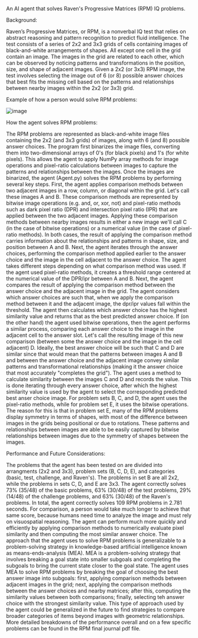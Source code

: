An AI agent that solves Raven's Progressive Matrices (RPM) IQ problems.

Background:

Raven’s Progressive Matrices, or RPM, is a nonverbal IQ test that relies on abstract reasoning and pattern recognition to predict fluid intelligence.
The test consists of a series of 2x2 and 3x3 grids of cells containing images of black-and-white arrangements of shapes.
All except one cell in the grid contain an image.
The images in the grid are related to each other, which can be observed by noticing patterns and transformations in the position, size, and shape of adjacent images.
Given a 2x2 (or 3x3) RPM image, the test involves selecting the image out of 6 (or 8) possible answer choices that best fits the missing cell based on the patterns and relationships between nearby images within the 2x2 (or 3x3) grid.

Example of how a person would solve RPM problems:

![image](https://github.com/user-attachments/assets/c924784f-afc3-44d2-90a1-22e3602510e0)


How the agent solves RPM problems:

The RPM problems are represented as black-and-white image files containing the 2x2 (and 3x3 grids) of images, along with 6 (and 8) possible answer choices.
The program first binarizes the image files, converting them into two-dimensional arrays of 0's (for black pixels) and 1's (for white pixels).
This allows the agent to apply NumPy array methods for image operations and pixel-ratio calculations between images to capture the patterns and relationships between the images.
Once the images are binarized, the agent (Agent.py) solves the RPM problems by performing several key steps.
First, the agent applies comparison methods between two adjacent images in a row, column, or diagonal within the grid.
Let's call these images A and B.
These comparison methods are represented by bitwise image operations (e.g. and, or, xor, not) and pixel-ratio methods such as dark pixel ratio (DPR) and intersection pixel ratio (IPR) that are applied between the two adjacent images.
Applying these comparison methods between nearby images results in either a new image we'll call C (in the case of bitwise operations) or a numerical value (in the case of pixel-ratio methods).
In both cases, the result of applying the comparison method carries information about the relationships and patterns in shape, size, and position between A and B.
Next, the agent iterates through the answer choices, performing the comparison method applied earlier to the answer choice and the image in the cell adjacent to the answer choice.
The agent takes different steps depending on what comparison method was used.
If the agent used pixel-ratio methods, it creates a threshold range centered at the numerical value of the DPR/ipr between A and B.
Next, the agent compares the result of applying the comparison method between the answer choice and the adjacent image in the grid.
The agent considers which answer choices are such that, when we apply the comparison method between it and the adjacent image, the dpr/ipr values fall within the threshold.
The agent then calculates which answer choice has the highest similarity value and returns that as the best predicted answer choice.
If (on the other hand) the agent used bitwise operations, then the agent performs a similar process, comparing each answer choice to the image in the adjacent cell to the answer slot.
Let's call the resulting image of this new comparison (between some the answer choice and the image in the cell adjacent) D.
Ideally, the best answer choice will be such that C and D are similar since that would mean that the patterns between images A and B and between the answer choice and the adjacent image convey similar patterns and transformational relationships (making it the answer choice that most accurately "completes the grid").
The agent uses a method to calculate similarity between the images C and D and records the value.
This is done iterating through every answer choice, after which the highest similarity value is used by the agent to select the corresponding predicted best anser choice image.
For problem sets B, C, and D, the agent uses the pixel-ratio methods, while for problem set E, it uses the bitwise operations.
The reason for this is that in problem set E, many of the RPM problems display symmetry in terms of shapes, with most of the difference between images in the grids being positional or due to rotations.
These patterns and relationships between images are able to be easily captured by bitwise relationships between images due to the symmetry of shapes between the images.

Performance and Future Considerations:

The problems that the agent has been tested on are divided into arrangments (2x2 and 3x3), problem sets (B, C, D, E), and categories (basic, test, challenge, and Raven's).
The problems in set B are all 2x2, while the problems in sets C, D, and E are 3x3.
The agent correctly solves 73% (35/48) of the basic problems, 63% (30/48) of the test problems, 29% (14/48) of the challenge problems, and 63% (30/48) of the Raven's problems.
In total, the agent correctly solves 109 RPM problems in 2.781 seconds.
For comparison, a person would take much longer to achieve that same score, because humans need time to analyze the image and must rely on visuospatial reasoning.
The agent can perform much more quickly and efficiently by applying comparison methods to numerically evaluate pixel similarity and then computing the most similar answer choice.
The approach that the agent uses to solve RPM problems is generalizable to a problem-solving strategy in knowledge-based artificial intelligence known as means-ends-analysis (MEA).
MEA is a problem-solving strategy that involves breaking a goal state into smaller subgoals and completing the subgoals to bring the current state closer to the goal state.
The agent uses MEA to solve RPM problems by breaking the goal of choosing the best answer image into subgoals: first, applying comparison methods between adjacent images in the grid; next, applying the comparison methods between the answer choices and nearby matrices; after this, computing the similarity values between both comparisons; finally, selecting teh answer choice with the strongest similarity value.
This type of approach used by the agent could be generalized in the future to find strategies to compare broader categories of items beyond images with geometric relationships.
More detailed breakdowns of the performance overall and on a few specific problems can be found in the RPM final journal pdf file.
